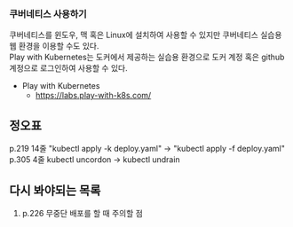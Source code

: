 ### 쿠버네티스 사용하기
쿠버네티스를 윈도우, 맥 혹은 Linux에 설치하여 사용할 수 있지만 쿠버네티스 실습용 웹 환경을 이용할 수도 있다.  
Play with Kubernetes는 도커에서 제공하는 실습용 환경으로 도커 계정 혹은 github 계정으로 로그인하여 사용할 수 있다.  

- Play with Kubernetes
  - https://labs.play-with-k8s.com/


## 정오표
p.219 14줄 "kubectl apply -k deploy.yaml" -> "kubectl apply -f deploy.yaml"
p.305 4줄 kubectl uncordon -> kubectl undrain

## 다시 봐야되는 목록
1. p.226 무중단 배포를 할 때 주의할 점
